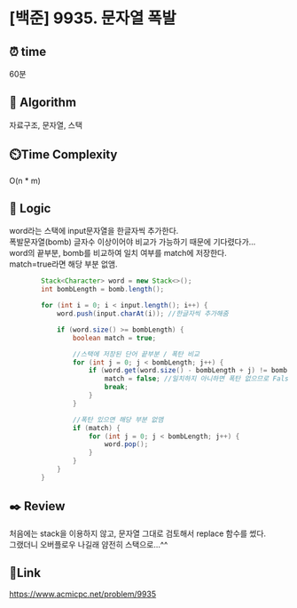 # [백준] 9935. 문자열 폭발


## ⏰ **time**
60분

## :pushpin: **Algorithm**
자료구조, 문자열, 스택 

## ⏲️**Time Complexity**
O(n * m)

## :round_pushpin: **Logic**
word라는 스택에 input문자열을 한글자씩 추가한다. <br/>
폭발문자열(bomb) 글자수 이상이어야 비교가 가능하기 때문에 기다렸다가...<br/>
word의 끝부분, bomb를 비교하여 일치 여부를 match에 저장한다. <br/>
match=true라면 해당 부분 없앰.
```java
        Stack<Character> word = new Stack<>();
        int bombLength = bomb.length();

        for (int i = 0; i < input.length(); i++) {
            word.push(input.charAt(i)); //한글자씩 추가해줌

            if (word.size() >= bombLength) {
                boolean match = true;

                //스택에 저장된 단어 끝부분 / 폭탄 비교
                for (int j = 0; j < bombLength; j++) {
                    if (word.get(word.size() - bombLength + j) != bomb.charAt(j)) {
                        match = false; //일치하지 아니하면 폭탄 없으므로 False처리
                        break;
                    }
                }

                //폭탄 있으면 해당 부분 없앰
                if (match) {
                    for (int j = 0; j < bombLength; j++) {
                        word.pop();
                    }
                }
            }
        }

```


## :black_nib: **Review**
처음에는 stack을 이용하지 않고, 문자열 그대로 검토해서 replace 함수를 썼다. <br/>
그랬더니 오버플로우 나길래 얌전히 스택으로...^^ 

## 📡**Link**
https://www.acmicpc.net/problem/9935 
